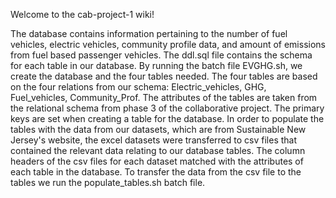 Welcome to the cab-project-1 wiki!

The database contains information pertaining to the number of fuel vehicles, electric vehicles, community profile data, and amount of emissions from fuel based passenger vehicles. The ddl.sql file contains the schema for each table in our database. By running the batch file EVGHG.sh, we create the database and the four tables needed. The four tables are based on the four relations from our schema: Electric_vehicles, GHG, Fuel_vehicles, Community_Prof. The attributes of the tables are taken from the relational schema from phase 3 of the collaborative project. The primary keys are set when creating a table for the database. In order to populate the tables with the data from our datasets, which are from Sustainable New Jersey's website, the excel datasets were transferred to csv files that contained the relevant data relating to our database tables. The column headers of the csv files for each dataset matched with the attributes of each table in the database. To transfer the data from the csv file to the tables we run the populate_tables.sh batch file. 

